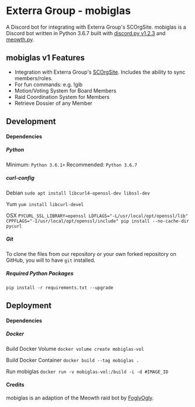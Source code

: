 # Exterra Group - mobiglas

A Discord bot for integrating with Exterra Group's SCOrgSite.
mobiglas is a Discord bot written in Python 3.6.7 built with [discord.py v1.2.3](https://github.com/Rapptz/discord.py) and [meowth.py](https://github.com/FoglyOgly/Meowth).

## mobiglas v1 Features
- Integration with Exterra Group's [SCOrgSite](Insert_Link_HERE). Includes the ability to sync members/roles.
- For fun commands: e.g. !gib
- Motion/Voting System for Board Members
- Raid Coordination System for Members
- Retrieve Dossier of any Member


## Development

#### Dependencies

##### Python 
Minimum: `Python 3.6.1+` Recommended: `Python 3.6.7`

##### curl-config
Debian `sudo apt install libcurl4-openssl-dev libssl-dev`

Yum `yum install libcurl-devel`

OSX `PYCURL_SSL_LIBRARY=openssl LDFLAGS="-L/usr/local/opt/openssl/lib" CPPFLAGS="-I/usr/local/opt/openssl/include" pip install --no-cache-dir pycurl` 

##### Git
To clone the files from our repository or your own forked repository on GitHub, you will to have `git` installed.

##### Required Python Packages
`pip install -r requirements.txt --upgrade`

## Deployment

#### Dependencies

##### Docker

Build Docker Volume `docker volume create mobiglas-vol`

Build Docker Container `docker build --tag mobiglas .`

Run mobiglas `docker run -v mobiglas-vol:/build -i -d #IMAGE_ID`


#### Credits
mobiglas is an adaption of the Meowth raid bot by [FoglyOgly](https://github.com/FoglyOgly/Meowth).